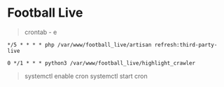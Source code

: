 # Football Live

> crontab - e

```
*/5 * * * * php /var/www/football_live/artisan refresh:third-party-live

0 */1 * * * python3 /var/www/football_live/highlight_crawler
```

> systemctl enable cron
> systemctl start cron

